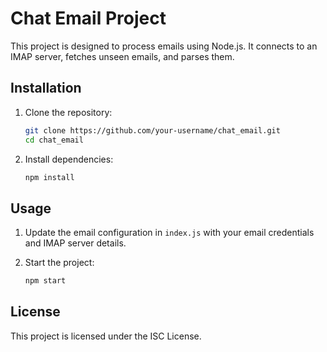 # Chat Email Project

This project is designed to process emails using Node.js. It connects to an IMAP server, fetches unseen emails, and parses them.

## Installation

1. Clone the repository:
   ```sh
   git clone https://github.com/your-username/chat_email.git
   cd chat_email
   ```

2. Install dependencies:
   ```sh
   npm install
   ```

## Usage

1. Update the email configuration in `index.js` with your email credentials and IMAP server details.

2. Start the project:
   ```sh
   npm start
   ```

## License

This project is licensed under the ISC License.
